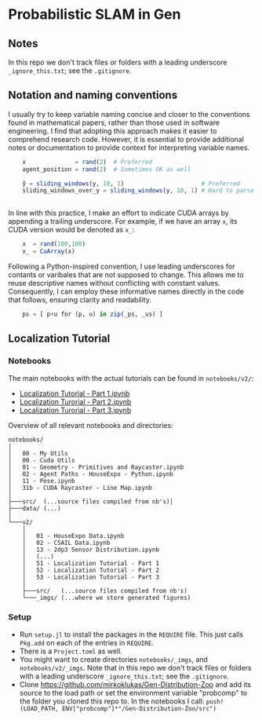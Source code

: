 # Probabilistic SLAM in Gen

## **Notes**

In this repo we don't track files or folders with a leading underscore `_ignore_this.txt`; see the `.gitignore`.

## **Notation and naming conventions**

I usually try to keep variable naming concise and closer to the conventions found in mathematical papers, rather than those used in software engineering. I find that adopting this approach makes it easier to comprehend research code. However, it is essential to provide additional notes or documentation to provide context for interpreting variable names.

```julia
    x              = rand(2)  # Preferred
    agent_position = rand(2)  # Sometimes OK as well

    ỹ = sliding_windows(y, 10, 1)                      # Preferred
    sliding_windows_over_y = sliding_windows(y, 10, 1) # Hard to parse
    
```

In line with this practice, I make an effort to indicate CUDA arrays by appending a trailing underscore. For example, if we have an array `x`, its CUDA version would be denoted as `x_`:

```julia
    x  = rand(100,100)
    x_ = CuArray(x)
```

Following a Python-inspired convention, I use leading underscores for contants or varibales that are not supposed to change. This allows me to reuse descriptive names without conflicting with constant values. Consequently, I can employ these informative names directly in the code that follows, ensuring clarity and readability.

```julia
    ps = [ p+u for (p, u) in zip(_ps, _us) ]
```

## **Localization Tutorial**

### **Notebooks**

The main notebooks with the actual tutorials can be found in `notebooks/v2/`:
- [Localization Tutorial - Part 1.ipynb](notebooks/v2/51%20-%20Localization%20Tutorial%20-%20Part%201.ipynb)
- [Localization Turorial - Part 2.ipynb](notebooks/v2/52%20-%20Localization%20Tutorial%20-%20Part%202.ipynb)
- [Localization Turorial - Part 3.ipynb](notebooks/v2/53%20-%20Localization%20Tutorial%20-%20Part%203.ipynb)

Overview of all relevant notebooks and directories:
```
notebooks/
│
│   00 - My Utils
│   00 - Cuda Utils
│   01 - Geometry - Primitives and Raycaster.ipynb
│   02 - Agent Paths - HouseExpo - Python.ipynb  
│   11 - Pose.ipynb
│   31b - CUDA Raycaster - Line Map.ipynb
│
├───src/  (...source files compiled from nb's)│
├───data/ (...)
│
└───v2/
    │
    │   01 - HouseExpo Data.ipynb
    │   02 - CSAIL Data.ipynb
    │   13 - 2dp3 Sensor Distribution.ipynb
    │   (...)
    │   51 - Localization Tutorial - Part 1
    │   52 - Localization Tutorial - Part 2
    │   53 - Localization Tutorial - Part 3
    │
    ├───src/   (...source files compiled from nb's)
    └───_imgs/ (...where we store generated figures)
```

### **Setup**

- Run `setup.jl` to install the packages in the `REQUIRE` file. This just calls `Pkg.add` on each of the entries in `REQUIRE`. 
- There is a `Project.toml` as well.
- You might want to create directories `notebooks/_imgs`, and `notebooks/v2/_imgs`. Note that in this repo we don't track files or folders with a leading underscore `_ignore_this.txt`; see the `.gitignore`.
- Clone https://github.com/mirkoklukas/Gen-Distribution-Zoo and add its source to the load path or set the environment variable "probcomp" to the folder you cloned this repo to. In the notebooks I call: `push!(LOAD_PATH, ENV["probcomp"]*"/Gen-Distribution-Zoo/src")`

